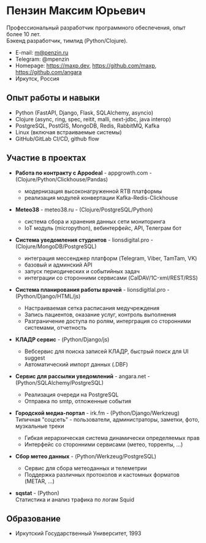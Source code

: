 # Пензин Максим Юрьевич

Профессиональный разработчик программного обеспечения, опыт более 10 лет.  
Бэкенд разработчик, тимлид (Python/Clojure).

- E-mail: m@penzin.ru
- Telegram: @mpenzin
- Homepage: https://maxp.dev, https://github.com/maxp, https://github.com/angara
- Иркутск, Россия


## Опыт работы и навыки

- Python (FastAPI, Django, Flask, SQLAlchemy, asyncio)
- Clojure (async, ring, spec, reitit, malli, next-jdbc, java interop)
- PostgreSQL, PostGIS, MongoDB, Redis, RabbitMQ, Kafka
- Linux (включая встраиваемые системы)
- GitHub/GitLab CI/CD, github flow


## Участие в проектах

- **Работа по контракту с Appodeal** - appgrowth.com - (Clojure/Python/Clickhouse/Pandas)  
  - модернизация высоконагруженной RTB платформы
  - реализация модулей конвертации Kafka-Redis-Clickhouse

- **Meteo38** - meteo38.ru - (Clojure/PostgreSQL/Python)  
  - система сбора и хранения данных сети мониторинга
  - IoT модуль (micropython), вебинтерфейс, API, Телеграм бот

- **Система уведомления студентов** - lionsdigital.pro - (Clojure/MongoDB/PostgreSQL)
  - интеграция мессенджер платформ (Telegram, Viber, TamTam, VK)
  - базовый и админский API
  - запуск периодических и событийных задач
  - интеграции со сторонними сервисами (CalDAV/1С-xml/REST/RSS)

- **Система планирования работы врачей** - lionsdigitlal.pro - (Python/Django/HTML/js)
  - Настраиваемая сетка расписания медучреждения
  - Запись пациентов, оказание услуг, контроль выполнения
  - Разграничение доступа по ролям, интерграция со сторонними системами, отчетность

- **КЛАДР сервис** - (Python/Django/js)  
  - Вебсервис для поиска записей КЛАДР, быстрый поиск для UI suggest
  - Автоматический импорт данных (.DBF)

- **Сервис для рассылки уведомлений** - angara.net - (Python/SQLAlchemy/PostgreSQL)
  - Реализация очереди на PostgreSQL
  - Отправка по smtp, отложенные события

- **Городской медиа-портал** - irk.fm - (Python/Django/Werkzeug)  
  Типичная "соцсеть" - пользователи, администраторы, заметки, фото, музкальные треки
  - Гибкая иерархическая система динамически определяемых прав
  - Интерфейс со сторонними сервисами (метео, торренты, ...)

- **Сбор метео данных** - (Python/Werkzeug/PostgreSQL)
  - Сервис для сбора метеоданных и телеметрии
  - Поддержка различных протоколов и кастомных форматов (METAR, ...)

- **sqstat** - (Python)  
  Статистика и анализ трафика по логам Squid


## Образование

- Иркутский Государственный Университет, 1993
